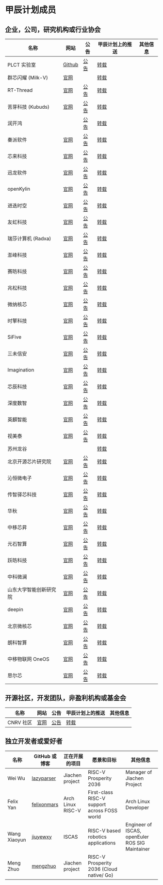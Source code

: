 # 甲辰计划成员

## 企业，公司，研究机构或行业协会

|          名称 |     网站        |   公告            | 甲辰计划上的推送 |        其他信息   |
| ------------- | --------------- | ----------------- | ---------------- | ----------------- |
| PLCT 实验室 | [Github](https://github.com/plctlab) | [公告](https://mp.weixin.qq.com/s/msP5f3VAgjAmuzc9TCE1Yg) | [转载](https://mp.weixin.qq.com/s/2MKFuHrTn22npnPqTk4oOg) | |
| 群芯闪耀 (Milk-V) | [官网](https://milkv.io/) |  | [转载](https://mp.weixin.qq.com/s/ARJa94xg7rVdmx4cUjB1vA) | |
| RT-Thread | [官网](https://www.rt-thread.org) | [公告](https://mp.weixin.qq.com/s/MwmBHf8Yb6Rmk6o7Ndie6w) | [转载](https://mp.weixin.qq.com/s/qWuH8TcCLFnRfHBdJO6xrg) | |
| 苦芽科技 (Kubuds) | [官网](https://kubuds.io) | [公告](https://mp.weixin.qq.com/s/MR_OUHR4rcztoDt9_k9YBw) | [转载](https://mp.weixin.qq.com/s/kW1NKYvWQSxxccRIk_S68g) | |
| 润开鸿 |  | [公告](https://mp.weixin.qq.com/s/YZq1C_1DnPVKzN1bqH_tpA) | [转载](https://mp.weixin.qq.com/s/nfGMsxH4ASI44lC0kbW9hw) | |
| 秦派软件 | [官网](https://atomdb.com/about/index.html) | [公告](https://mp.weixin.qq.com/s/eKlsLT2UOcKp_wJ8ZbjxYg) | [转载](https://mp.weixin.qq.com/s/wDvPFmTOofqiLI7IM_Yduw) | |
| 芯来科技 | [官网](https://www.nucleisys.com) | [公告](https://mp.weixin.qq.com/s/7N8KUwNStA-NqTX3KRdJGg) | [转载](https://mp.weixin.qq.com/s/jf3OQ1J-UuJp_kmMfuvLkQ) | |
| 迅龙软件 | [官网](http://www.xunlong.tv) | [公告](https://mp.weixin.qq.com/s/97lJNUotzBtn2bA62L4Bwg) | [转载](https://mp.weixin.qq.com/s/n0Yh005AkpscTMYGcgex2Q) | |
| openKylin | [官网](https://www.openkylin.top) | [公告](https://mp.weixin.qq.com/s/lwp1sgkxsewayQi-6aL9Cw) | [转载](https://mp.weixin.qq.com/s/LUKWczceWEbkJkrZ5t9PrQ) | |
| 进迭时空 | [官网](https://www.spacemit.com) | [公告](https://mp.weixin.qq.com/s/ZP21kYIxua6qaajDV8cBQg) | [转载](https://mp.weixin.qq.com/s/1inMDIJxch3fcSkYGykd1A) | |
| 友虹科技 | [官网](http://www.scofd.com) | [公告](https://mp.weixin.qq.com/s/YTHFciUQo8poE4kCCsPxHA) | [转载](https://mp.weixin.qq.com/s/-pU0bFIemAB1YR8iL97YgA) | |
| 瑞莎计算机 (Radxa) | [官网](https://radxa.com) | [公告](https://mp.weixin.qq.com/s/MJ8KPlhI2GT1yIwVRO4Ulw) | [转载](https://mp.weixin.qq.com/s/wwoY8fAtyJ_UDIzH7uCVgA) | |
| 澎峰科技 | [官网](https://www.perfxlab.cn) | [公告](https://mp.weixin.qq.com/s/t7uU_Qn-VkoV_kpx3nurRA) | [转载](https://mp.weixin.qq.com/s/-BFUW5PDd9ruuRhPVy9cBA) | |
| 赛昉科技 | [官网](https://www.starfivetech.com) | [公告](https://mp.weixin.qq.com/s/vm6lIy2gBPey8FQtk9yvxA) | [转载](https://mp.weixin.qq.com/s/ECjml6sE-c4evSFefg_zBg) | |
| 兆松科技 | [官网](https://www.terapines.com) | [公告](https://mp.weixin.qq.com/s/qdueIwMh4yW35OTKXrjEnQ) | [转载](https://mp.weixin.qq.com/s/KfifXHOzHbO5Kz1m8mQiFg) | |
| 微纳核芯 | [官网](https://www.nanocorechip.com) | [公告](https://mp.weixin.qq.com/s/auIPsnt8ooMK9cbtv1BFOw) | [转载](https://mp.weixin.qq.com/s/W19D46OyGt9f11qVCVEhPQ) | |
| 时擎科技 | [官网](https://www.timesintelli.com) | [公告](https://mp.weixin.qq.com/s/--OTFB49QvOAZi_8zQvlZA) | [转载](https://mp.weixin.qq.com/s/O2zXr0sIOP_LtUU2vJSCbg) | |
| SiFive | [官网](https://www.sifive.com) | [公告](https://mp.weixin.qq.com/s/EWXUgllzF2Dx_Jlfz6NT1Q) | [转载](https://mp.weixin.qq.com/s/DOlULRW5V0bAyZnRF3fNrA) | |
| 三未信安 | [官网](https://www.sansec.com.cn) | [公告](https://mp.weixin.qq.com/s/FB9EE0dliTVhZwiUoEAAFg) | [转载](https://mp.weixin.qq.com/s/ijW6RHHFTI02ZNseQwoRUg) | |
| Imagination | [官网](https://www.imaginationtech.com) | [公告](https://mp.weixin.qq.com/s/quM8lvpbdQTe9y7QEY10_A) | [转载](https://mp.weixin.qq.com/s/BWfvpWP6EypXC_J-woeITQ) | |
| 芯辰科技 | [官网](http://m.xciic.com) | [公告](https://mp.weixin.qq.com/s/2d5SqMlUKgT6_opjeC9fZg) | [转载](https://mp.weixin.qq.com/s/sZ0AOnzx9sKD65tLg7MqxA) | |
| 深度数智 | [官网](https://deepcomputing.io) | [公告](https://mp.weixin.qq.com/s/LGbU2JQ73j2-CPs0ewuaGA) | [转载](https://mp.weixin.qq.com/s/z1Tr7XOgJ-xCoxbQLnVljg) | |
| 英麒智能 | [官网](http://www.inchitech.com) | [公告](https://mp.weixin.qq.com/s/cF-128jis-lLqntaMQGDhg) | [转载](https://mp.weixin.qq.com/s/_PEEOrzajWx7YnaCDlT1Qg) | |
| 视美泰 | [官网](https://www.shimeta.com.cn) | [公告](https://www.shimeta.com.cn/newsinfo/7479687.html) | [转载](https://mp.weixin.qq.com/s/ZgMrm5T-5SR4I7FiEIBwwQ) | |
| 苏州龙谷 |  |  | [转载](https://mp.weixin.qq.com/s/Nt_ZJQsTUeTQP5OaHU3xeg) | |
| 北京开源芯片研究院 | [官网](https://www.bosc.ac.cn) | [公告](https://mp.weixin.qq.com/s/1GBlZJEj-OM5IA2jtWzGNw) | [转载](https://mp.weixin.qq.com/s/kSOLyLwiXGSMA7-ODelC7w) | |
| 沁恒微电子 | [官网](https://www.wch.cn) | [公告](https://www.wch.cn/news/676.html) | [转载](https://mp.weixin.qq.com/s/62rYWYy8Rp--Ifc9Fxrglw) | |
| 传智驿芯科技 | [官网](https://www.transchip.com/) | [公告](https://mp.weixin.qq.com/s/RaJkR4GklS1RL3I5sOa2bA) | [转载](https://mp.weixin.qq.com/s/7rGSPlXHVxh_VWvBI-c8Jw) | |
| 华秋 | [官网](https://www.huaqiu.com) | [公告](https://mp.weixin.qq.com/s/J6ggIWymANVF0vShD8Iu5g) | [转载](https://mp.weixin.qq.com/s/XqTeeczWGKqTsEs1A31LMw) | |
| 中移芯昇 | [官网](https://www.xinshengcmiot.cn) | [公告](https://mp.weixin.qq.com/s/A1FbhX4QxCxFn-AVU08Ycw) | [转载](https://mp.weixin.qq.com/s/0i8IkOyhsm4C8yyX4y5ApQ) | |
| 元石智算 | [官网](https://metastonecorp.com) | [公告](https://mp.weixin.qq.com/s/jR2QlwSe7gKQkBiizPapGw) | [转载](https://mp.weixin.qq.com/s/TgZBNPolv7HKBgCtvmkA5Q) | |
| 跃昉科技 | [官网](https://www.leapfive.com) | [公告](https://mp.weixin.qq.com/s/soQ4Fv-0BXML1eurBoWh7Q) | [转载](https://mp.weixin.qq.com/s/vN5P5o5oD38k0BtDxRNb2Q) | |
| 中科微澜 | [官网](https://www.vulab.com.cn) | [公告](https://mp.weixin.qq.com/s/jTep2bQtSi7XN4yE-s2sDg) | [转载](https://mp.weixin.qq.com/s/jRT4cY9MlIwExmRdpUGrfQ) | |
| 山东大学智能创新研究院 | [官网](https://aii.sdu.edu.cn) | [公告](https://aii.sdu.edu.cn/info/1002/1471.htm) | [转载](https://mp.weixin.qq.com/s/dCsKGAENrsYZJwngY4kOCw) | |
| deepin | [官网](https://www.deepin.org/index/zh) | [公告](https://www.deepin.org/zh/deepin-joins-the-risc-v-prosperity-2036/) | [转载](https://mp.weixin.qq.com/s/PYxxVWiw6ZTOn_PWMraqqw) | |
| 北京微核芯 | [官网](https://www.rvcore.com) | [公告](https://mp.weixin.qq.com/s/60SoEy3em-9CLNXKF_FQ8g) | [转载](https://mp.weixin.qq.com/s/ADJHkTB_xQiUQHxuVnMafg) | |
| 朗科智算 | [官网](http://www.netac-ai.com) | [公告](http://www.netac-ai.com/new_details.html?newsid=785714) | [转载](https://mp.weixin.qq.com/s/EVe_lWsMb2qnEklXXJ9eNg) | |
| 中移物联网 OneOS | [官网](https://os.iot.10086.cn) | [公告](https://os.iot.10086.cn/news/81) | [转载](https://mp.weixin.qq.com/s/Zbxx2RiqRRvRlI5O8c4LMA) | |
| 思尔芯 | [官网](https://www.s2ceda.com/ch/) | [公告](https://www.s2ceda.com/ch/info-pr-479) | [转载](https://mp.weixin.qq.com/s/_LvyNLavau6t0ZB_Ho6oGg) | |

## 开源社区，开发团队，非盈利机构或基金会

|          名称  |     网站        |   公告            | 甲辰计划上的推送 |        其他信息   |
| -------------- | --------------- | ----------------- | ---------------- | ----------------- |
| CNRV 社区 | [官网](https://cnrv.io) | [公告](https://mp.weixin.qq.com/s/njgdEJkR43JJGJlbKaPtXw) | [转载](https://mp.weixin.qq.com/s/ellvWA09zn1Fb1mkxNJSxA) | |


## 独立开发者或爱好者

| 名称      | GitHub 或博客   | 正在开展的项目    | 愿景和目标       |        其他信息   |
| --------- | --------------- | ----------------- | ---------------- | ----------------- |
| Wei Wu    | [lazyparser](https://github.com/lazyparser/) | Jiachen project | RISC-V Prosperity 2036 | Manager of Jiachen Project |
| Felix Yan | [felixonmars](https://github.com/felixonmars/) | Arch Linux RISC-V | First-class RISC-V support across FOSS world | Arch Linux Developer |
| Wang Xiaoyun | [jiuyewxy](https://github.com/jiuyewxy) | ISCAS               | RISC-V based robotics applications | Engineer of ISCAS, openEuler ROS SIG Maintainer |
| Meng Zhuo | [mengzhuo](https://github.com/mengzhuo/) | Jiachen project | RISC-V Prosperity 2036 (Cloud native/ Go) |  |
